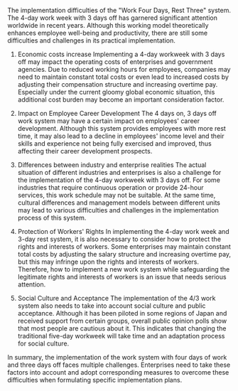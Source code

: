 The implementation difficulties of the "Work Four Days, Rest Three" system.
The 4-day work week with 3 days off has garnered significant attention worldwide in recent years. Although this working model theoretically enhances employee well-being and productivity, there are still some difficulties and challenges in its practical implementation.

1. Economic costs increase
Implementing a 4-day workweek with 3 days off may impact the operating costs of enterprises and government agencies. Due to reduced working hours for employees, companies may need to maintain constant total costs or even lead to increased costs by adjusting their compensation structure and increasing overtime pay. Especially under the current gloomy global economic situation, this additional cost burden may become an important consideration factor.

2. Impact on Employee Career Development
The 4 days on, 3 days off work system may have a certain impact on employees' career development. Although this system provides employees with more rest time, it may also lead to a decline in employees' income level and their skills and experience not being fully exercised and improved, thus affecting their career development prospects.

3. Differences between industry and enterprise realities
The actual situation of different industries and enterprises is also a challenge for the implementation of the 4-day workweek with 3 days off. For some industries that require continuous operation or provide 24-hour services, this work schedule may not be suitable. At the same time, cultural differences and management models between different units may lead to various difficulties and challenges in the implementation process of this system.

4. Protection of Workers' Rights
In implementing the 4-day work week and 3-day rest system, it is also necessary to consider how to protect the rights and interests of workers. Some enterprises may maintain constant total costs by adjusting the salary structure and increasing overtime pay, but this may infringe upon the rights and interests of workers. Therefore, how to implement a new work system while safeguarding the legitimate rights and interests of workers is an issue that needs serious attention.

5. Social Culture and Acceptance
The implementation of the 4/3 work system also needs to take into account social culture and public acceptance. Although it has been piloted in some regions of Japan and received support from certain groups, overall public opinion polls show that most people are cautious about it. This indicates that changing the traditional five-day workweek will take time and an adaptation process for social culture.

In summary, the implementation of the work system with four days of work and three days off faces multiple challenges. Enterprises need to take these factors into account and adopt corresponding measures to overcome these difficulties when formulating specific implementation plans.
